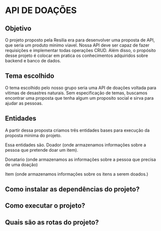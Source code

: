 # API DE DOAÇÕES 

## <h2> Objetivo </h2> 
O projeto proposto pela Resilia era para desenvolver uma proposta de API, que seria um produto minimo viavel. Nossa API deve ser capaz de fazer requisições e implementar todas operações CRUD. 
Além disso, o propósito desse projeto é colocar em pratica os conhecimentos adquiridos sobre backend e banco de dados. 

## <h2> Tema escolhido</h2>
O tema escolhido pelo nosso grupo seria uma API de doações voltada  para vitimas de desastres naturais. Sem especificação de temas, buscamos encontrar uma proposta que tenha algum um proposito social e sirva para ajudar as pessoas. 

## <h2> Entidades  </h2> 
A partir dessa proposta criamos três entidades bases para execução da proposta minima do projeto. 

Essa entidades são. 
Doador (onde armazenamos informações sobre a pessoa que pretende doar um item). 

Donatario (onde armazenamos as informações sobre a pessoa que precisa de uma doação)

Item (onde armazenamos informações sobre os itens a serem doados.)


<h2> Como instalar as dependências do projeto? </h2>

<h2> Como executar o projeto? </h2>

<h2> Quais são as rotas do projeto? <h2>


